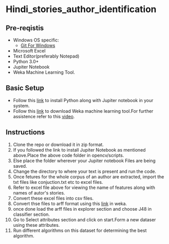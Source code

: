 # Hindi_stories_author_identification

## Pre-reqistis
- Windows OS specific:
  - [Git For Windows](https://gitforwindows.org)
- Microsoft Excel
- Text Editor(preferably Notepad)
- Python 3.0+
- Jupiter Notebook
- Weka Machine Learning Tool.

## Basic Setup
- Follow this [link](https://medium.com/@kswalawage/install-python-and-jupyter-notebook-to-windows-10-64-bit-66db782e1d02) to install Python along with Jupiter notebook in your system.
- Follow this [link](https://sourceforge.net/projects/weka/files/weka-3-8/3.8.4/weka-3-8-4-azul-zulu-windows.exe/download?use_mirror=nchc) to download Weka machine learning tool.For further assistence refer to this [video](https://www.youtube.com/watch?v=R90MCU9nqOM).

## Instructions
1. Clone the repo or download it in zip format.
2. If you followed the link to install Jupiter Notebook as mentioned above.Place the above code folder in opencv/scripts.
3. Else place the folder wherever your Jupiter notebook Files are being saved.
4. Change the directory to where your text is present and run the code.
5. Once fetures for the whole corpus of an author are extracted, import the txt files like conjuction.txt etc to excel files.
6. Refer to excel file above for viewing the name of features along with names of autor's stories.
7. Convert these excel files into csv files.
8. Convert thse files to arff format using this [link](https://www.youtube.com/watch?v=tS6qFxNDrMc) in weka.
9. once done load the arff files in explorer section and choose J48 in classifier section.
10. Go to Select attributes section and click on start.Form a new dataser using these attributes.
11. Run different algorithms on this dataset for determining the best algorithm.
